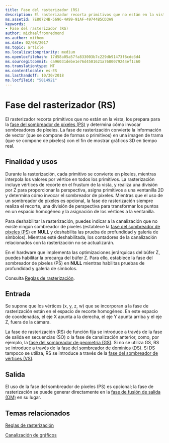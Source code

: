 ```yaml
---
title: Fase del rasterizador (RS)
description: El rasterizador recorta primitivos que no están en la vista, los prepara para la fase del sombreador de píxeles (PS) y determina cómo invocar sombreadores de píxeles.
ms.assetid: 7E80724B-5696-4A99-91AF-49744B5CD3A9
keywords:
- Fase del rasterizador (RS)
author: michaelfromredmond
ms.author: mithom
ms.date: 02/08/2017
ms.topic: article
ms.localizationpriority: medium
ms.openlocfilehash: 17d58a05a57fa833003b7c229db91473f6cde3d4
ms.sourcegitcommit: ca96031debe1e76d4501621a7680079244ef1c60
ms.translationtype: MT
ms.contentlocale: es-ES
ms.lasthandoff: 10/30/2018
ms.locfileid: "5814921"
---
```

# <a name="rasterizer-rs-stage"></a>Fase del rasterizador (RS)


El rasterizador recorta primitivos que no están en la vista, los prepara para la [fase del sombreador de píxeles (PS)](pixel-shader-stage--ps-.md) y determina cómo invocar sombreadores de píxeles. La fase de rasterización convierte la información de vector (que se compone de formas o primitivos) en una imagen de trama (que se compone de píxeles) con el fin de mostrar gráficos 3D en tiempo real.

## <a name="span-idpurposeandusesspanspan-idpurposeandusesspanspan-idpurposeandusesspanpurpose-and-uses"></a><span id="Purpose_and_uses"></span><span id="purpose_and_uses"></span><span id="PURPOSE_AND_USES"></span>Finalidad y usos


Durante la rasterización, cada primitivo se convierte en píxeles, mientras interpola los valores por vértice en todos los primitivos. La rasterización incluye vértices de recorte en el frustum de la vista, y realiza una división por Z para proporcionar la perspectiva, asigna primitivos a una ventanilla 2D y determina cómo invocar el sombreador de píxeles. Mientras que el uso de un sombreador de píxeles es opcional, la fase de rasterización siempre realiza el recorte, una división de perspectiva para transformar los puntos en un espacio homogéneo y la asignación de los vértices a la ventanilla.

Para deshabilitar la rasterización, puedes indicar a la canalización que no existe ningún sombreador de píxeles (establece la [fase del sombreador de píxeles (PS)](pixel-shader-stage--ps-.md) en **NULL** y deshabilita las prueba de profundidad y galería de símbolos). Mientras esté deshabilitada, los contadores de la canalización relacionados con la rasterización no se actualizarán.

En el hardware que implementa las optimizaciones jerárquicas del búfer Z, puedes habilitar la precarga del búfer Z. Para ello, establece la fase del sombreador de píxeles (PS) en **NULL** mientras habilitas pruebas de profundidad y galería de símbolos.

Consulta [Reglas de rasterización](rasterization-rules.md).

## <a name="span-idinputspanspan-idinputspanspan-idinputspaninput"></a><span id="Input"></span><span id="input"></span><span id="INPUT"></span>Entrada


Se supone que los vértices (x, y, z, w) que se incorporan a la fase de rasterización están en el espacio de recorte homogéneo. En este espacio de coordenadas, el eje X apunta a la derecha, el eje Y apunta arriba y el eje Z, fuera de la cámara.

La fase de rasterización (RS) de función fija se introduce a través de la fase de salida en secuencias (SO) o la fase de canalización anterior, como, por ejemplo, la [fase del sombreador de geometría (GS)](geometry-shader-stage--gs-.md). Si no se utiliza GS, RS se introduce a través de la [fase del sombreador de dominios (DS)](domain-shader-stage--ds-.md). Si DS tampoco se utiliza, RS se introduce a través de la [fase del sombreador de vértices (VS)](vertex-shader-stage--vs-.md).

## <a name="span-idoutputspanspan-idoutputspanspan-idoutputspanoutput"></a><span id="Output"></span><span id="output"></span><span id="OUTPUT"></span>Salida


El uso de la fase del sombreador de píxeles (PS) es opcional; la fase de rasterización se puede generar directamente en la [fase de fusión de salida (OM)](output-merger-stage--om-.md) en su lugar.

## <a name="span-idrelated-topicsspanrelated-topics"></a><span id="related-topics"></span>Temas relacionados


[Reglas de rasterización](rasterization-rules.md)

[Canalización de gráficos](graphics-pipeline.md)

 

 




